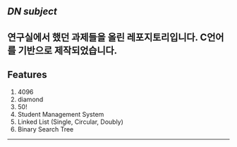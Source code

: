 ## _DN subject_
연구실에서 했던 과제들을 올린 레포지토리입니다.
C언어를 기반으로 제작되었습니다.
---
## Features
1. 4096
2. diamond
3. 50!
4. Student Management System
5. Linked List (Single, Circular, Doubly)
6. Binary Search Tree

---